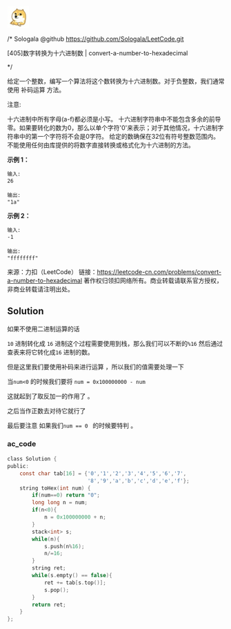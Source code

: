 ![](https://github.com/Sologala/SomeThings/blob/master/face.jpg?raw=true)

/*
    Sologala   @github    https://github.com/Sologala/LeetCode.git

   [405]数字转换为十六进制数
     |     convert-a-number-to-hexadecimal

*/

给定一个整数，编写一个算法将这个数转换为十六进制数。对于负整数，我们通常使用 补码运算 方法。

注意:

十六进制中所有字母(a-f)都必须是小写。
十六进制字符串中不能包含多余的前导零。如果要转化的数为0，那么以单个字符'0'来表示；对于其他情况，十六进制字符串中的第一个字符将不会是0字符。 
给定的数确保在32位有符号整数范围内。
不能使用任何由库提供的将数字直接转换或格式化为十六进制的方法。

**示例 1：**

```
输入:
26

输出:
"1a"
```

**示例 2：**

```
输入:
-1

输出:
"ffffffff"
```



来源：力扣（LeetCode）
链接：https://leetcode-cn.com/problems/convert-a-number-to-hexadecimal
著作权归领扣网络所有。商业转载请联系官方授权，非商业转载请注明出处。

## **Solution** 

如果不使用二进制运算的话

`10` 进制转化成 `16` 进制这个过程需要使用到栈，那么我们可以不断的`%16` 然后通过查表来将它转化成`16` 进制的数。

但是这里我们要使用补码来进行运算 ，所以我们的值需要处理一下 

当`num<0` 的时候我们要将 `num = 0x100000000 - num` 

这就起到了取反加一的作用了 。

之后当作正数去对待它就行了 

最后要注意 如果我们`num == 0 `  的时候要特判 。 

### **ac_code**
```c
class Solution {
public:
    const char tab[16] = {'0','1','2','3','4','5','6','7',
                          '8','9','a','b','c','d','e','f'};
    string toHex(int num) {
        if(num==0) return "0";
        long long n = num;
        if(n<0){
            n = 0x100000000 + n; 
        }
        stack<int> s;
        while(n){
            s.push(n%16);
            n/=16;           
        }
        string ret;
        while(s.empty() == false){
            ret += tab[s.top()];
            s.pop();
        }
        return ret;
    }
};
```